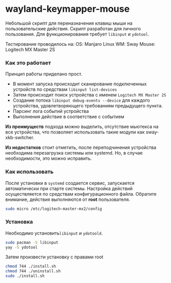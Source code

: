 # wayland-keymapper-mouse

Небольшой скрипт для переназначения клавиш мыши на пользовательские действия. Скрипт разработан для личного пользования. Для функционирования требует `libinput` и `ydotool`.

Тестирование проводилось на:
OS: Manjaro Linux
WM: Sway
Mouse: Logitech MX Master 2S

### Как это работает

Принцип работы приделано прост. 

- В момент запуска происходит сканирование подключенных устройств по средствам `libinput list-devices`
- Затем происходит поиск устройства с именем `Logitech MX Master 2S`
- Создание потока `libinput debug-events --device` для каждого устройства, удовлетворяющего требованиям предыдущего пункта.
- Парсинг лога событий устройства
- Выполнения действие в соответствие с событием

**Из преимуществ** подхода можно выделить, отсутствие мьютекса на все устройства, что позволяет использовать такие модули как sway-xkb-switcher. 

**Из недостатков** стоит отметить, после переподчинения устройства необходима перезагрузка системы или systemd. Но, в случае необходимости, это можно исправить.

### Как использовать

После установки в `systemd` создается сервис, запускается автоматически при старте системы. Настройка действий осуществляется по средствам конфигурационного файла. Обратите внимание, действия выполняются от **root** пользователя. 

~~~bash
sudo micro /etc/logitech-master-mx2/config
~~~

### Установка

Необходимо установить`libinput` и `ydotoold`.

~~~bash
sudo pacman -S libinput
yay -S ydotool
~~~

Затем произвести установку с правами root

~~~bash
chmod 744 ./install.sh
chmod 744 ./uninstall.sh
sudo ./install.sh
~~~



